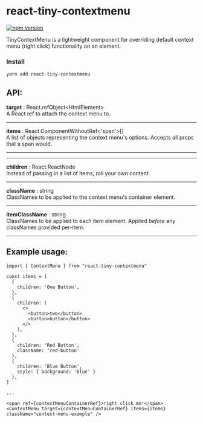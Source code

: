 # react-tiny-contextmenu

[![npm version](https://img.shields.io/npm/v/react-tiny-contextmenu.svg?style=flat)](https://www.npmjs.com/package/react-tiny-contextmenu)

TinyContextMenu is a lightweight component for overriding default context menu (right click) functionality on an element.

### Install

```console
yarn add react-tiny-contextmenu
```

## API:

**target** : React.refObject\<HtmlElement>
<br/>A React ref to attach the context menu to.

---

**items** : React.ComponentWithoutRef<'span'>[]
<br/>A list of objects representing the context menu's options. Accepts all props that a span would.

---

---

**children** : React.ReactNode
<br/>Instead of passing in a list of items, roll your own content.

---

**className** : string
<br/>ClassNames to be applied to the context menu's container element.

---

**itemClassName** : string
<br/>ClassNames to be applied to each item element. Applied _before_ any classNames provided per-item.

---

## Example usage:

```tsx
import { ContextMenu } from "react-tiny-contextmenu"

const items = [
  {
    children: 'One Button',
  },
  {
    children: (
      <>
        <button>two</button>
        <button>button</button>
      </>
    ),
  },
  {
    children: 'Red Button',
    className: 'red-button'
  },
  {
    children: 'Blue Button',
    style: { background: 'blue' }
  },
]

...

<span ref={contextMenuContainerRef}>right click me!</span>
<ContextMenu target={contextMenuContainerRef} items={items} className="context-menu-example" />
```
